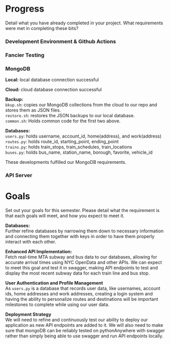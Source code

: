 # Progress

Detail what you have already completed in your project. What requirements were met in completing these bits?

### Development Environment & Github Actions

### Fancier Testing

### MongoDB

**Local:** local database connection successful <br>

**Cloud:** cloud database connection successful <br>

**Backup:** <br>
`bkup.sh`: copies our MongoDB collections from the cloud to our repo and stores them as JSON files. <br>
`restore.sh`: restores the JSON backups to our local database. <br>
`common.sh`: Holds common code for the first two above. <br>

**Databases:** <br>
`users.py`: holds username, account_id, home(address), and work(address) <br>
`routes.py`: holds route_id, starting_point, ending_point <br>
`trains.py`: holds train_stops, train_schedules, train_locations <br>
`buses.py`: holds bus_name, station_name, borough, favorite, vehicle_id <br>

These developments fulfilled our MongoDB requirements.

### API Server

# Goals

Set out your goals for this semester. Please detail what the requirement is that each goals will meet, and how you expect to meet it.

**Databases:** <br>
Further refine databases by narrowing them down to necessary information and connecting them together with keys in order to have them properly interact with each other.

**Enhanced API Implementation:** <br>
Fetch real-time MTA subway and bus data to our databases, allowing for accurate arrival times using NYC OpenData and other APIs. We can expect to meet this goal and test it in swagger, making API endpoints to test and display the most recent subway data for each train line and bus stop.

**User Authentication and Profile Management** <br>
As `users.py` is a database that records user data, like usernames, account ids, home addresses and work addresses, creating a login system and having the ability to personalize routes and destinations will be important milestones to complete while using our user data.

**Deployment Strategy** <br>
We will need to refine and continuously test our ability to deploy our application as new API endpoints are added to it. We will also need to make sure that mongoDB can be reliably tested on pythonAnywhere with swagger rather than simply being able to use swagger and run API endpoints locally.
